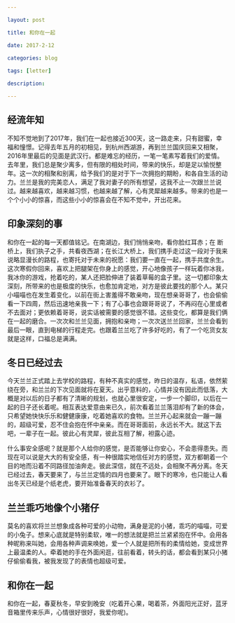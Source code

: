```yaml
---

layout: post 

title: 和你在一起

date: 2017-2-12

categories: blog
 
tags: [letter]

description: 

---
```


## 经流年知

不知不觉地到了2017年，我们在一起也接近300天，这一路走来，只有甜蜜，幸福和憧憬。记得去年五月的初相见，到杭州西湖游，再到兰兰国庆回来又相聚，2016年里最后的见面是武汉行。都是难忘的经历，一笔一笔素写着我们的爱情。去年里，我们总是聚少离多，但有限的相处时间，带来的快乐，却是足以愉悦整年。这一次的相聚和别离，给予我们的是对于下一次拥抱的期盼，和各自生活的动力。兰兰是我的完美恋人，满足了我对妻子的所有想望，这我不止一次跟兰兰说过。越来越喜欢，越来越习惯，也越来越了解，心有灵犀越来越多。带来的也是一个个小小的惊喜，而这些小小的惊喜会在不知不觉中，开出花来。

## 印象深刻的事

和你在一起的每一天都值铭记。在南湖边，我们悄悄亲吻，看你脸红耳赤；在
断桥上，我们执子之手，共看夜西湖；在长江大桥上，我们携手走过这一段对于我来说略显漫长的路程，也寄托对于未来的祝愿：我们要一直在一起，携手共度余生。这次寒假你回来，喜欢上把腿架在你身上的感觉，开心地像孩子一样玩着你冰我，我冰你的游戏，抢着吃的，某人还把脸伸进了装着草莓的盒子里。这一切都印象太深刻，所带来的也是极度的快乐，也愈加肯定地，对方是彼此要找的那个人。某只小喵喵也在发生着变化，以前在街上害羞得不敢亲吻，现在想亲哥哥了，也会偷偷看一下四周，然后迅速地亲我一下；有了心事也会跟哥哥说了，不再闷在心里或者不去面对；更依赖着哥哥，说实话被需要的感觉很不错。这些变化，都算是我们俩在一起的磨合。一次次和兰兰见面，拥抱和亲吻；一次次送兰兰回家，兰兰会看到最后一眼，直到电梯的行程走完。也跟着兰兰吃了许多好吃的，有了一个吃货女友就是这样，口福总是满满。

## 冬日已经过去

今天兰兰正式踏上去学校的路程，有种不真实的感觉，昨日的温存，私语，依然萦绕在旁，和兰兰的下次见面就将在夏天。出乎意料的，心情并没有因此而低落，大概是对以后的日子都有了清晰的规划，也就心里很安定，一步一个脚印，以后在一起的日子还长着呢。相互表达爱意由来已久，前次看着兰兰落泪却有了新的体会，只希望她快快乐乐和健健康康，吃着她喜欢的食物。兰兰开心起来就会一蹦一蹦的，超级可爱，忍不住会抱在怀中亲亲。而在哥哥面前，永远长不大。就这下去吧，一辈子在一起。彼此心有灵犀，彼此互相了解，袒露心迹。

什么事安全感呢？就是那个人给你的感觉，是否能够让你安心，不会患得患失。而现在可以说是大大的有安全感，有一种很踏实地信任对方的感觉，双方都朝着一个目的地而沿着不同路径加油奔走。彼此深信，就在不远处，会相聚不再分离。冬天已经过去，春天要来了，与兰兰定情的四月也要来了。眼下的寒冷，也只能让人看出冬天已经是个纸老虎，要开始准备春天的衣衫了。

## 兰兰乖巧地像个小猪仔

莫名的喜欢将兰兰想象成各种可爱的小动物，满身是泥的小猪，乖巧的喵喵，可爱的小兔子。想来心底就是特别柔软，唯一的想法就是把兰兰紧紧抱在怀中。会用各种昵称来叫她，会用各种声调来唤她，爱一个人就是把所有的柔情给她，变成世界上最温柔的人。牵着她的手在外面闲逛，往前看着，转头的话，都会看到某只小猪仔偷偷看我，被我发现了的表情也超级可爱。

## 和你在一起

和你在一起，春夏秋冬，早安到晚安（吃着开心果，喝着茶，外面阳光正好，蓝牙音箱里传来乐声，心情很好很好，我爱你呢)。
